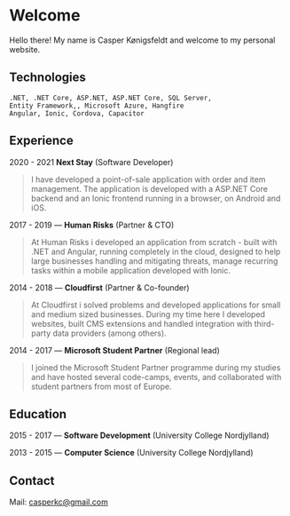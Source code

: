 # Welcome

Hello there! My name is Casper Kønigsfeldt and welcome to my personal website.

## Technologies
```
.NET, .NET Core, ASP.NET, ASP.NET Core, SQL Server,
Entity Framework,, Microsoft Azure, Hangfire
Angular, Ionic, Cordova, Capacitor
```

## Experience

2020 - 2021 **Next Stay** (Software Developer)

> I have developed a point-of-sale application with order and item management. The application is developed with a ASP.NET Core backend and an Ionic frontend running in a browser, on Android and iOS.

2017 - 2019 — **Human Risks** (Partner & CTO)
 
> At Human Risks i developed an application from scratch - built with .NET and Angular, running completely in the cloud, designed to help large businesses handling and mitigating threats, manage recurring tasks within a mobile application developed with Ionic.

2014 - 2018 — **Cloudfirst** (Partner & Co-founder)

> At Cloudfirst i solved problems and developed applications for small and medium sized businesses. During my time here I developed websites, built CMS extensions and handled integration with third-party data providers (among others).

2014 - 2017 — **Microsoft Student Partner** (Regional lead)

> I joined the Microsoft Student Partner programme during my studies and have hosted several code-camps, events, and collaborated with student partners from most of Europe.

## Education

2015 - 2017 — **Software Development** (University College Nordjylland)

2013 - 2015 — **Computer Science** (University College Nordjylland)

## Contact

Mail: casperkc@gmail.com
